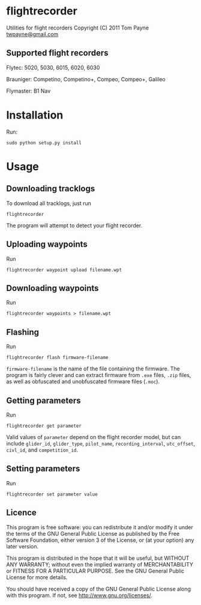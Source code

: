 flightrecorder
==============

Utilities for flight recorders
Copyright (C) 2011  Tom Payne <twpayne@gmail.com>


Supported flight recorders
--------------------------

Flytec: 5020, 5030, 6015, 6020, 6030

Brauniger: Competino, Competino+, Compeo, Compeo+, Galileo

Flymaster: B1 Nav


Installation
============

Run:

    sudo python setup.py install


Usage
=====


Downloading tracklogs
---------------------

To download all tracklogs, just run

    flightrecorder

The program will attempt to detect your flight recorder.



Uploading waypoints
-------------------

Run

    flightrecorder waypoint upload filename.wpt



Downloading waypoints
---------------------

Run

    flightrecorder waypoints > filename.wpt


Flashing
--------

Run

    flightrecorder flash firmware-filename

`firmware-filename` is the name of the file containing the firmware.  The
program is fairly clever and can extract firmware from `.exe` files, `.zip`
files, as well as obfuscated and unobfuscated firmware files (`.moc`).


Getting parameters
------------------

Run

    flightrecorder get parameter

Valid values of `parameter` depend on the flight recorder model, but can
include `glider_id`, `glider_type`, `pilot_name`, `recording_interval`,
`utc_offset`, `civl_id`, and `competition_id`.


Setting parameters
------------------

Run

    flightrecorder set parameter value


Licence
-------

This program is free software: you can redistribute it and/or modify it under
the terms of the GNU General Public License as published by the Free Software
Foundation, either version 3 of the License, or (at your option) any later
version.

This program is distributed in the hope that it will be useful, but WITHOUT ANY
WARRANTY; without even the implied warranty of MERCHANTABILITY or FITNESS FOR A
PARTICULAR PURPOSE.  See the GNU General Public License for more details.

You should have received a copy of the GNU General Public License along with
this program.  If not, see <http://www.gnu.org/licenses/>.
